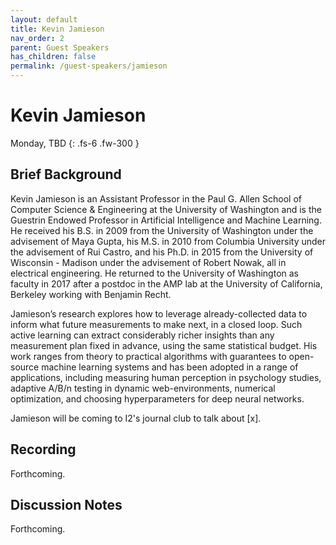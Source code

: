 ```yaml
---
layout: default
title: Kevin Jamieson
nav_order: 2
parent: Guest Speakers
has_children: false
permalink: /guest-speakers/jamieson
---
```


# Kevin Jamieson

Monday, TBD
{: .fs-6 .fw-300 }


## Brief Background

Kevin Jamieson is an Assistant Professor in the Paul G. Allen School of Computer Science & Engineering at the University of Washington and is the Guestrin Endowed Professor in Artificial Intelligence and Machine Learning. He received his B.S. in 2009 from the University of Washington under the advisement of Maya Gupta, his M.S. in 2010 from Columbia University under the advisement of Rui Castro, and his Ph.D. in 2015 from the University of Wisconsin - Madison under the advisement of Robert Nowak, all in electrical engineering. He returned to the University of Washington as faculty in 2017 after a postdoc in the AMP lab at the University of California, Berkeley working with Benjamin Recht.

Jamieson’s research explores how to leverage already-collected data to inform what future measurements to make next, in a closed loop. Such active learning can extract considerably richer insights than any measurement plan fixed in advance, using the same statistical budget. His work ranges from theory to practical algorithms with guarantees to open-source machine learning systems and has been adopted in a range of applications, including measuring human perception in psychology studies, adaptive A/B/n testing in dynamic web-environments, numerical optimization, and choosing hyperparameters for deep neural networks.

Jamieson will be coming to I2's journal club to talk about [x].

## Recording
Forthcoming.

## Discussion Notes
Forthcoming.











